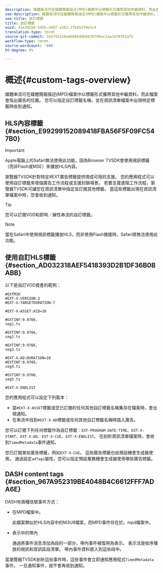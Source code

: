 ```yaml
---
description: 媒體串流可在媒體簡報描述(MPD)檔案中以標籤形式攜帶其他中繼資料，而此檔案會指出廣告的位置。 您可以指定自訂標籤名稱，並在資訊清單檔案中出現特定標籤時收到通知。
seo-description: 媒體串流可在媒體簡報描述(MPD)檔案中以標籤形式攜帶其他中繼資料，而此檔案會指出廣告的位置。 您可以指定自訂標籤名稱，並在資訊清單檔案中出現特定標籤時收到通知。
seo-title: 自訂標籤
title: 自訂標籤
uuid: d1e34288-545b-440f-a262-2fb853f0e3c4
translation-type: tm+mt
source-git-commit: 1b9792a10ad606b99b6639799ac2aacb707b2af5
workflow-type: tm+mt
source-wordcount: '486'
ht-degree: 0%

---
```



# 概述{#custom-tags-overview}

媒體串流可在媒體簡報描述(MPD)檔案中以標籤形式攜帶其他中繼資料，而此檔案會指出廣告的位置。 您可以指定自訂標籤名稱，並在資訊清單檔案中出現特定標籤時收到通知。

## HLS內容標籤{#section_E99299152089418FBA56F5F09FC547B0}

>[!IMPORTANT]
>
>Apple電腦上的Safari無法使用此功能，因為Browser TVSDK會使用視訊標籤（而非Flash或MSE）來播放HLS內容。

瀏覽器TVSDK針對特定#EXT廣告標籤提供現成可用的支援。 您的應用程式可以使用自訂標籤來增強廣告工作流程或支援封鎖場景。 若要支援進階工作流程，瀏覽器TVSDK可讓您在資訊清單中指定並訂閱其他標籤。 當這些標籤出現在資訊清單檔案中時，您會收到通知。

>[!TIP]
>
>您可以訂閱VOD和即時／線性串流的自訂標籤。

>[!NOTE]
>
>當在Safari中使用視訊標籤播放HLS，而非使用Flash備援時，Safari將無法使用此功能。

## 使用自訂HLS標籤{#section_AD032318AEF5418393D2B1DF36B0BABB}

以下是自訂VOD資產的範例：

```
#EXTM3U
#EXT-X-VERSION:3
#EXT-X-TARGETDURATION:7
 
#EXT-X-ASSET:AID=10
 
#EXTINF:9.9766,
seg1.ts
 
#EXTINF:9.9766,
seg2.ts
 
#EXTINF:9.9766,
seg3.ts
 
#EXT-X-AD:DURATION=10
#EXTINF:9.9766,
seg4.ts
 
#EXTINF:9.9766,
seg5.ts
 
#EXT-X-ENDLIST
```

您的應用程式可以設定下列藍本：

* 當`#EXT-X-ASSET`標籤或您已訂閱的任何其他自訂標籤名稱集存在檔案時，會出現通知。
* 在串流中找到`#EXT-X-AD`標籤或任何其他自訂標籤名稱時插入廣告。

您可以訂閱下列任何標籤作為自訂標籤：`EXT-PROGRAM-DATE-TIME`、`EXT-X-START`、`EXT-X-AD`、`EXT-X-CUE`、`EXT-X-ENDLIST`。 在剖析資訊清單檔案時，會收到`TimedMetadata`事件通知。

您已訂閱某些廣告標籤，例如`EXT-X-CUE`。 這些廣告標籤也由預設機會生成器使用。 通過設定`adTags`屬性，您可以指定預設業務機會生成器使用哪些廣告標籤。

## DASH content tags {#section_967A952319BE4048B4C6612FFF7ADA6E}

DASH有兩種信號事件方式：

* 在MPD檔案中。

   此檔案類似於HLS內容中的M3U8檔案，而MPD事件存在於。mpd檔案中。
* 表示中的帶內

   通過將事件消息添加為段的一部分，帶內事件被復用為表示。 表示法是依序播放的視訊和音訊區段清單。 帶內事件資料嵌入到這些段中。

當瀏覽器TVSDK剖析這些事件時，這些事件會立即通知應用程式`TimedMetadata`事件。 一旦通知事件，就不會再收到通知。
